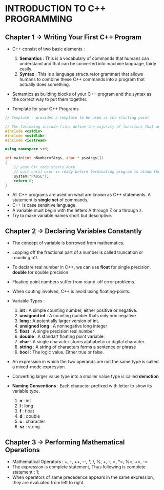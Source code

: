 # INTRODUCTION TO C++ PROGRAMMING

## Chapter 1 -> Writing Your First C++ Program
- C++ consist of two basic elements : 
    1. **Semantics** : This is a vocabulary of commands that humans can understand and that can be converted into machine language, fairly easily.
    2. **Syntax** : This is a language structure(or grammar) that allows humans to combine these C++ commands into a program that actually does something.

- Semantics as building blocks of your C++ program and the syntax as the correct way to put them together.

- Template for your C++ Programs
``` cpp
// Template - provides a template to be used as the starting point

// The following include files define the majority of functions that any fiven program will need
#include <cstdio>
#include <cstdlib>
#include <iostream>

using namespace std;

int main(int nNumberofArgs, char * pszArgs[])
{
    // your C++ code starts here
    // wait until user is ready before terminating program to allow the user to see the program results
    system("PAUSE");
    return 0;
}
```
- All C++ programs are ased on what are known as C++ statements. A statement is **single set** of commands.
- C++ is case sensitive language.
- A variable must begin with the letters A through Z or a through z.
- Try to make variable names short but descriptive.

## Chapter 2 -> Declaring Variables Constantly
- The concept of variable is borrowed from mathematics.
- Lopping off the fractional part of a number is called truncation or rounding off.
- To declare real number in C++, we can use **float** for single precision, **double** for double precision
- Floating point numbers suffer from round-off error problems.
- When couting involved, C++ is avoid using floating-points.

- Variable Types : 
    1. **int** : A simple counting number, either positive or negative.
    2. **unsigned int** : A counting number thats only non negative
    3. **long** : A potentially larger version of int.
    4. **unsigned long** : A nonnegative long integer
    5. **float** : A single precision real number
    6. **double** : A standart floating point variable.
    7. **char** : A single character stores alphabetic or digital character.
    8. **string** : A string of characters forms a sentence or phrase
    9. **bool** : The logic value. Either true or false.

- An expression in which the two operands are not the same type is called a mixed-mode expression.
- Converting larger value type into a smaller value type is called **demotion**

- **Naming Conventions** : Each character prefixed with letter to show its variable type. 
    1. **n** : int
    2. **l** : long
    3. **f** : float
    4. **d** : double
    5. **c** : character
    6. **sz** : string

## Chapter 3 -> Performing Mathematical Operations
- Mathematical Operators : +, -, ++, --, *, /, %, +, -, =, *=, %=, +=, -=
- The expression is complete statement, Thus following is complete statement : 1;
- When operators of same precedence appears in the same expression, they are evaluated from left to right.
